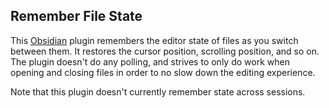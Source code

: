 ## Remember File State

This [Obsidian](https://obsidian.md) plugin remembers the editor state of files
as you switch between them. It restores the cursor position, scrolling position,
and so on. The plugin doesn't do any polling, and strives to only do work when
opening and closing files in order to no slow down the editing experience.

Note that this plugin doesn't currently remember state across sessions.

